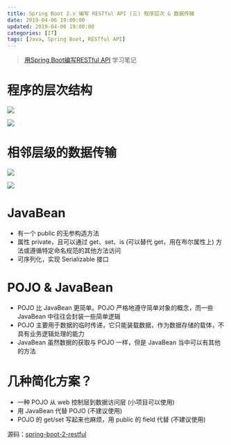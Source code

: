 ```yaml
---
title: Spring Boot 2.x 编写 RESTful API (三) 程序层次 & 数据传输
date: 2019-04-06 19:00:00
updated: 2019-04-06 19:00:00
categories: [IT]
tags: [Java, Spring Boot, RESTful API]
---
```


> [用Spring Boot编写RESTful API](https://study.163.com/course/courseMain.htm?courseId=1005213034) 学习笔记


# 程序的层次结构

![](https://victorblog.nos-eastchina1.126.net/2060/3/architecture.PNG)

![](https://victorblog.nos-eastchina1.126.net/2060/3/pbf-pbl.PNG)


# 相邻层级的数据传输

![](https://victorblog.nos-eastchina1.126.net/2060/3/xo.PNG)

![](https://victorblog.nos-eastchina1.126.net/2060/3/transfer.PNG)


# JavaBean

+ 有一个 public 的无参构造方法
+ 属性 private，且可以通过 get、set、is (可以替代 get，用在布尔属性上) 方法或遵循特定命名规范的其他方法访问
+ 可序列化，实现 Serializable 接口

# POJO & JavaBean

+ POJO 比 JavaBean 更简单。POJO 严格地遵守简单对象的概念，而一些 JavaBean 中往往会封装一些简单逻辑
+ POJO 主要用于数据的临时传递，它只能装载数据，作为数据存储的载体，不具有业务逻辑处理的能力
+ JavaBean 虽然数据的获取与 POJO 一样，但是 JavaBean 当中可以有其他的方法

# 几种简化方案？

+ 一种 POJO 从 web 控制层到数据访问层 (小项目可以使用)
+ 用 JavaBean 代替 POJO (不建议使用)
+ POJO 的 get/set 写起来也麻烦，用 public 的 field 代替 (不建议使用)


源码：[spring-boot-2-restful](https://github.com/VictorBu/spring-boot-2-restful)